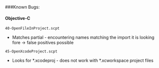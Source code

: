 ###Known Bugs:

#### Objective-C

`40-OpenFileInProject.scpt`

* Matches partial - encountering names matching the import it is looking fore -> false positives possible


`45-OpenXcodeProject.scpt`

* Looks for *.xcodeproj - does not work with *.xcworkspace project files